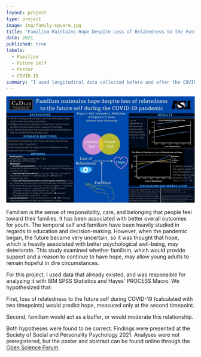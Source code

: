 ```yaml
---
layout: project
type: project
image: img/family-square.jpg
title: "Familism Maintains Hope Despite Loss of Relatedness to the Future Self"
date: 2021
published: true
labels:
  - Familism
  - Future Self
  - Poster
  - COVID-19
summary: "I used longitudinal data collected before and after the COVID-19 pandemic to examine the relationship between hope, the future self, and familism."
---
```


<img class="img-fluid" src="../img/SPSP21.jpg">

Familism is the sense of responsibility, care, and belonging that people feel toward their families. It has been associated with better overall outcomes for youth. The temporal self and familism have been heavily studied in regards to education and decision-making. However, when the pandemic began, the future became very uncertain, so it was thought that hope, which is heavily associated with better psychological well-being, may deteriorate. This study examined whether familism, which would provide support and a reason to continue to have hope, may allow young adults to remain hopeful in dire circumstances.

For this project, I used data that already existed, and was responsible for analyzing it with IBM SPSS Statistics and Hayes' PROCESS Macro. We hypothesized that:

First, loss of relatedness to the future self during COVID-19 (calculated with two timepoints) would predict hope, measured only at the second timepoint.

Second, familism would act as a buffer, or would moderate this relationship.

Both hypotheses were found to be correct. Findings were presented at the Society of Social and Personality Psychology 2021. Analyses were not preregistered, but the poster and abstract can be found online through the [Open Science Forum](https://osf.io/nytpu/).
